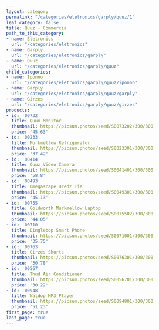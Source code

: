 ```yaml
---
layout: category
permalink: "/categories/eletronics/garply/quuz/1"
leaf_category: false
title: Quuz - Commercia
path_to_this_category:
- name: Eletronics
  url: "/categories/eletronics"
- name: Garply
  url: "/categories/eletronics/garply"
- name: Quuz
  url: "/categories/eletronics/garply/quuz"
child_categories:
- name: Iponno
  url: "/categories/eletronics/garply/quuz/iponno"
- name: Garply
  url: "/categories/eletronics/garply/quuz/garply"
- name: Girzes
  url: "/categories/eletronics/garply/quuz/girzes"
products:
- id: '00732'
  title: Quux Monitor
  thumbnail: https://picsum.photos/seed/S0073202/300/300
  price: '45.63'
- id: '00233'
  title: Murkmellow Refrigerator
  thumbnail: https://picsum.photos/seed/S0023301/300/300
  price: '37.42'
- id: '00414'
  title: Quuz Video Camera
  thumbnail: https://picsum.photos/seed/S0041401/300/300
  price: '58.8'
- id: '00493'
  title: Omegascape Dredz Tie
  thumbnail: https://picsum.photos/seed/S0049301/300/300
  price: '45.13'
- id: '00755'
  title: Goldworth Murkmellow Laptop
  thumbnail: https://picsum.photos/seed/S0075502/300/300
  price: '44.05'
- id: '00710'
  title: Dinglebop Smart Phone
  thumbnail: https://picsum.photos/seed/S0071001/300/300
  price: '35.75'
- id: '00763'
  title: Girzes Shorts
  thumbnail: https://picsum.photos/seed/S0076301/300/300
  price: '30.78'
- id: '00567'
  title: Thud Air Conditioner
  thumbnail: https://picsum.photos/seed/S0056701/300/300
  price: '30.22'
- id: '00948'
  title: Waldop MP3 Player
  thumbnail: https://picsum.photos/seed/S0094801/300/300
  price: '51.23'
first_page: true
last_page: true
---
```

